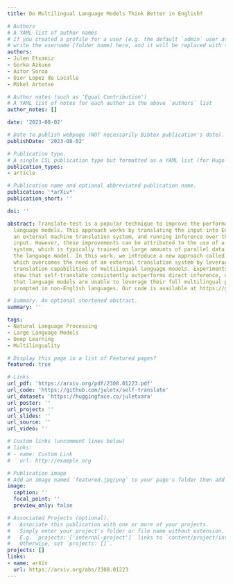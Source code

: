 ```yaml
---
title: Do Multilingual Language Models Think Better in English?

# Authors
# A YAML list of author names
# If you created a profile for a user (e.g. the default `admin` user at `content/authors/admin/`), 
# write the username (folder name) here, and it will be replaced with their full name and linked to their profile.
authors:
- Julen Etxaniz
- Gorka Azkune
- Aitor Soroa
- Oier Lopez de Lacalle
- Mikel Artetxe

# Author notes (such as 'Equal Contribution')
# A YAML list of notes for each author in the above `authors` list
author_notes: []

date: '2023-08-02'

# Date to publish webpage (NOT necessarily Bibtex publication's date).
publishDate: '2023-08-02'

# Publication type.
# A single CSL publication type but formatted as a YAML list (for Hugo requirements).
publication_types:
- article

# Publication name and optional abbreviated publication name.
publication: '*arXiv*'
publication_short: ''

doi: ''

abstract: Translate-test is a popular technique to improve the performance of multilingual
  language models. This approach works by translating the input into English using
  an external machine translation system, and running inference over the translated
  input. However, these improvements can be attributed to the use of a separate translation
  system, which is typically trained on large amounts of parallel data not seen by
  the language model. In this work, we introduce a new approach called self-translate,
  which overcomes the need of an external translation system by leveraging the few-shot
  translation capabilities of multilingual language models. Experiments over 5 tasks
  show that self-translate consistently outperforms direct inference, demonstrating
  that language models are unable to leverage their full multilingual potential when
  prompted in non-English languages. Our code is available at https://github.com/juletx/self-translate.

# Summary. An optional shortened abstract.
summary: ''

tags:
- Natural Language Processing
- Large Language Models
- Deep Learning
- Multilinguality

# Display this page in a list of Featured pages?
featured: true

# Links
url_pdf: 'https://arxiv.org/pdf/2308.01223.pdf'
url_code: 'https://github.com/juletx/self-translate'
url_dataset: 'https://huggingface.co/juletxara'
url_poster: ''
url_project: ''
url_slides: ''
url_source: ''
url_video: ''

# Custom links (uncomment lines below)
# links:
# - name: Custom Link
#   url: http://example.org

# Publication image
# Add an image named `featured.jpg/png` to your page's folder then add a caption below.
image:
  caption: ''
  focal_point: ''
  preview_only: false

# Associated Projects (optional).
#   Associate this publication with one or more of your projects.
#   Simply enter your project's folder or file name without extension.
#   E.g. `projects: ['internal-project']` links to `content/project/internal-project/index.md`.
#   Otherwise, set `projects: []`.
projects: []
links:
- name: arXiv
  url: https://arxiv.org/abs/2308.01223
---
```

